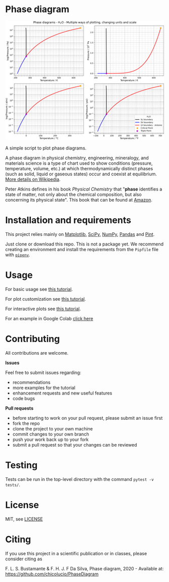 # Phase diagram

![Phase diagram](phase_diagram_water.png)

A simple script to plot phase diagrams.

A phase diagram in physical chemistry, engineering, mineralogy, and materials science is a type of chart used to show conditions (pressure, temperature, volume, etc.)  at which thermodynamically distinct phases (such as solid, liquid or gaseous states)  occur and coexist at equilibrium. [More details on Wikipedia](https://en.wikipedia.org/wiki/Phase_diagram).

Peter Atkins defines in his  book *Physical Chemistry* that "**phase** identifies a state of matter, not only about the chemical composition, but also concerning its physical state". This book that can be found at [Amazon](https://www.amazon.com/Physical-Chemistry-9th-Peter-Atkins/dp/1429218126/ref=sr_1_5?keywords=physical+chemistry+nine+edition&qid=1583607029&sr=8-5).


# Installation and requirements

This project relies mainly on [Matplotlib](https://www.matplotlib.org/), [SciPy](https://www.scipy.org/), [NumPy](https://numpy.org/), [Pandas](https://pandas.pydata.org/) and [Pint](https://pint.readthedocs.io/en/stable/).

Just clone or download this repo. This is not a package yet. We recommend creating an environment and install the requirements from the `Pipfile` file with [`pipenv`](https://github.com/pypa/pipenv).

# Usage

For basic usage see [this tutorial](Tutorial_basico.ipynb).

For plot customization see [this tutorial](Tutorial_graficos_personalizaveis.ipynb).

For interactive plots see [this tutorial](Tutorial_interativo.ipynb).

For an example in Google Colab [click here](https://colab.research.google.com/github/chicolucio/PhaseDiagram/blob/master/Tutorial_interativo_colab.ipynb)

# Contributing

All contributions are welcome.

**Issues**

Feel free to submit issues regarding:

- recommendations
- more examples for the tutorial
- enhancement requests and new useful features
- code bugs

**Pull requests**

- before starting to work on your pull request, please submit an issue first
- fork the repo
- clone the project to your own machine
- commit changes to your own branch
- push your work back up to your fork
- submit a pull request so that your changes can be reviewed

# Testing

Tests can be run in the top-level directory with the command `pytest -v tests/`.

# License

MIT, see [LICENSE](LICENSE)

# Citing

If you use this project in a scientific publication or in classes, please consider citing as

F. L. S. Bustamante & F. H. J. F Da Silva, Phase diagram, 2020 - Available at: https://github.com/chicolucio/PhaseDiagram
